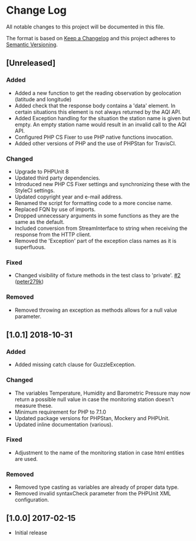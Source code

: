 # Change Log
All notable changes to this project will be documented in this file.

The format is based on [Keep a Changelog](http://keepachangelog.com/) and this project adheres to [Semantic Versioning](http://semver.org).

## [Unreleased]

### Added
- Added a new function to get the reading observation by geolocation (latitude and longitude)
- Added check that the response body contains a 'data' element. In certain situations this element is not always returned by the AQI API.
- Added Exception handling for the situation the station name is given but empty. An empty station name would result in an invalid call to the AQI API.
- Configured PHP CS Fixer to use PHP native functions invocation.
- Added other versions of PHP and the use of PHPStan for TravisCI.

### Changed
- Upgrade to PHPUnit 8
- Updated third party dependencies.
- Introduced new PHP CS Fixer settings and synchronizing these with the StyleCI settings.
- Updated copyright year and e-mail address.
- Renamed the script for formatting code to a more concise name.
- Replaced FQN by use of imports.
- Dropped unnecessary arguments in some functions as they are the same as the default.
- Included conversion from StreamInterface to string when receiving the response from the HTTP client.
- Removed the 'Exception' part of the exception class names as it is superfluous.

### Fixed
- Changed visibility of fixture methods in the test class to 'private'. [\#2](https://github.com/azuyalabs/waqi/pull/2) ([peter279k](https://github.com/peter279k))

### Removed
- Removed throwing an exception as methods allows for a null value parameter.


## [1.0.1] 2018-10-31

### Added
- Added missing catch clause for GuzzleException.

### Changed
- The variables Temperature, Humidity and Barometric Pressure may now return a possible null value in case the monitoring station doesn't measure these.
- Minimum requirement for PHP to 7.1.0
- Updated package versions for PHPStan, Mockery and PHPUnit.
- Updated inline documentation (various).

### Fixed
- Adjustment to the name of the monitoring station in case html entities are used.

### Removed
- Removed type casting as variables are already of proper data type.
- Removed invalid syntaxCheck parameter from the PHPUnit XML configuration.


## [1.0.0] 2017-02-15
- Initial release
